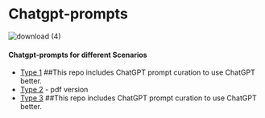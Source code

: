 # Chatgpt-prompts

![download (4)](https://user-images.githubusercontent.com/110838853/226790067-ee246d94-d5ab-4736-83a3-5ccaab274096.png)

#### Chatgpt-prompts for different Scenarios   
- [Type 1](https://github.com/f/awesome-chatgpt-prompts)  ##This repo includes ChatGPT prompt curation to use ChatGPT better.
- [Type 2](https://github.com/chethanhn29/Data-science-ML-and-DL-Resources/blob/main/Chatgpt%20Prompts/50%2B%20ChatGPT%20Prompts%20For%20Data%20Science%20%20(2).pdf) - pdf version
- [Type 3](https://github.com/chethanhn29/Data-science-ML-and-DL-Resources/blob/main/Chatgpt%20Prompts/10%20Techniques%20.pdf)  ##This repo includes ChatGPT prompt curation to use ChatGPT better.


